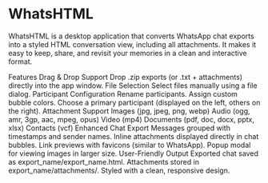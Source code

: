 # WhatsHTML
WhatsHTML is a desktop application that converts WhatsApp chat exports into a styled HTML conversation view, including all attachments.
It makes it easy to keep, share, and revisit your memories in a clean and interactive format.

Features
Drag & Drop Support
Drop .zip exports (or .txt + attachments) directly into the app window.
File Selection
Select files manually using a file dialog.
Participant Configuration
Rename participants.
Assign custom bubble colors.
Choose a primary participant (displayed on the left, others on the right).
Attachment Support
Images (jpg, jpeg, png, webp)
Audio (ogg, amr, 3gp, aac, mpeg, opus)
Video (mp4)
Documents (pdf, doc, docx, pptx, xlsx)
Contacts (vcf)
Enhanced Chat Export
Messages grouped with timestamps and sender names.
Inline attachments displayed directly in chat bubbles.
Link previews with favicons (similar to WhatsApp).
Popup modal for viewing images in larger size.
User-Friendly Output
Exported chat saved as export_name/export_name.html.
Attachments stored in export_name/attachments/.
Styled with a clean, responsive design.
